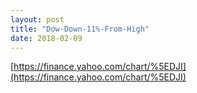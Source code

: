 ```yaml
---
layout: post
title: "Dow-Down-11%-From-High"
date: 2018-02-09
---
```

[https://finance.yahoo.com/chart/%5EDJI](https://finance.yahoo.com/chart/%5EDJI)
